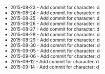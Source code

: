 - 2015-08-23 - Add commit for character: d
- 2015-08-24 - Add commit for character: d
- 2015-08-25 - Add commit for character: d
- 2015-08-26 - Add commit for character: d
- 2015-08-27 - Add commit for character: d
- 2015-08-28 - Add commit for character: d
- 2015-08-29 - Add commit for character: d
- 2015-08-30 - Add commit for character: d
- 2015-09-05 - Add commit for character: d
- 2015-09-06 - Add commit for character: d
- 2015-09-12 - Add commit for character: d
- 2015-09-14 - Add commit for character: d

